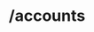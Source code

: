 ---
title: /accounts
position: 2.0
type: get
description: List all books
parameters:
  - name: offset
    content: Offset the results by this amount
  - name: limit
    content: Limit the number of accounts returned
content_markdown: |-
  This call will return a maximum of 100 accounts
  {: .info }

  Lists all the photos you have access to. You can paginate by using the parameters listed above.
left_code_blocks:
  - code_block: |-
      $.get("http://api.kapitalwise.com/accounts/", { "token": "YOUR_APP_KEY"}, function(data) {
        alert(data);
      });
    title: jQuery
    language: javascript
  - code_block: |-
      r = requests.get("http://api.kapitalwise.com/accounts/", token="YOUR_APP_KEY")
      print r.text
    title: Python
    language: python
  - code_block: |-
      var request = require("request");
      request("http://api.kapitalwise.com/accounts?token=YOUR_APP_KEY", function (error, response, body) {
      if (!error && response.statusCode == 200) {
        console.log(body);
      }
    title: Node.js
    language: javascript
  - code_block: |-
      curl http://api.kapitalwise.com/accounts?key=YOUR_APP_KEY
    title: Curl
    language: bash
right_code_blocks:
  - code_block: |2-
      [
        {
        "id": 3,
        "userId": 1223,
        "externalId" :  "vzeNDwK7KQIm4yEog683uElbp9GRLEFXGK98D",
        "accountName":  "Chase Saving",
        "accountNumber": "XXXX4230",
        "nickname" : "My Chase Saving",
        "accountType":  "Saving",
        "providerType":  "YODLEE",
        "loginName" :  "ydltestlogin",
        "password":  "ydltestpassword",
        "memo":  "Test memo"
      },
      {
        "id": 4,
        "userId": 1224,
        "externalId" :  "vzeNDwK7KQIm4yEog683uElbp9GASWDCF3DD",
        "accountName":  "Chase Checking",
        "accountNumber": "XXXX4223",
        "nickname" : "My Chase Checking",
        "accountType":  "Checking",
        "providerType":  "YODLEE",
        "loginName" :  "ydltestlogin",
        "password":  "ydltestpassword",
        "memo":  "Test memo"
      },
      ]
    title: Response
    language: json
  - code_block: |2-
      {
        "error": true,
        "message": "Invalid offset"
      }
    title: Error
    language: json
---